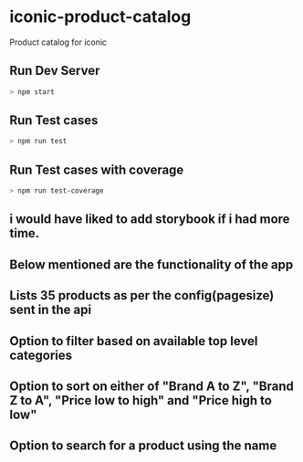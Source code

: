# iconic-product-catalog
Product catalog for iconic

## Run Dev Server

```sh
> npm start
```

## Run Test cases

```sh
> npm run test
```

## Run Test cases with coverage

```sh
> npm run test-coverage
```

## i would have liked to add storybook if i had more time.

## Below mentioned are the functionality of the app

## Lists 35 products as per the config(pagesize) sent in the api
## Option to filter based on available top level categories
## Option to sort on either of "Brand A to Z", "Brand Z to A", "Price low to high" and "Price high to low"
## Option to search for a product using the name

